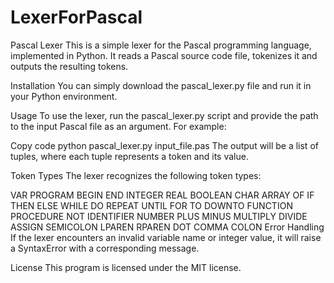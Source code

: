 # LexerForPascal
Pascal Lexer
This is a simple lexer for the Pascal programming language, implemented in Python. It reads a Pascal source code file, tokenizes it and outputs the resulting tokens.

Installation
You can simply download the pascal_lexer.py file and run it in your Python environment.

Usage
To use the lexer, run the pascal_lexer.py script and provide the path to the input Pascal file as an argument. For example:

Copy code
python pascal_lexer.py input_file.pas
The output will be a list of tuples, where each tuple represents a token and its value.

Token Types
The lexer recognizes the following token types:

VAR
PROGRAM
BEGIN
END
INTEGER
REAL
BOOLEAN
CHAR
ARRAY
OF
IF
THEN
ELSE
WHILE
DO
REPEAT
UNTIL
FOR
TO
DOWNTO
FUNCTION
PROCEDURE
NOT
IDENTIFIER
NUMBER
PLUS
MINUS
MULTIPLY
DIVIDE
ASSIGN
SEMICOLON
LPAREN
RPAREN
DOT
COMMA
COLON
Error Handling
If the lexer encounters an invalid variable name or integer value, it will raise a SyntaxError with a corresponding message.

License
This program is licensed under the MIT license.
